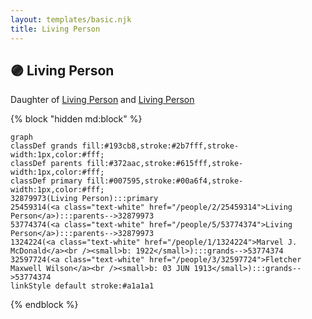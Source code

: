 ```yaml
---
layout: templates/basic.njk
title: Living Person
---
```

## 🟣 Living Person

Daughter of [Living Person](/people/5/53774374) and [Living Person](/people/2/25459314)

{% block "hidden md:block" %}
```mermaid
graph
classDef grands fill:#193cb8,stroke:#2b7fff,stroke-width:1px,color:#fff;
classDef parents fill:#372aac,stroke:#615fff,stroke-width:1px,color:#fff;
classDef primary fill:#007595,stroke:#00a6f4,stroke-width:1px,color:#fff;
32879973(Living Person):::primary
25459314(<a class="text-white" href="/people/2/25459314">Living Person</a>):::parents-->32879973
53774374(<a class="text-white" href="/people/5/53774374">Living Person</a>):::parents-->32879973
1324224(<a class="text-white" href="/people/1/1324224">Marvel J. McDonald</a><br /><small>b: 1922</small>):::grands-->53774374
32597724(<a class="text-white" href="/people/3/32597724">Fletcher Maxwell Wilson</a><br /><small>b: 03 JUN 1913</small>):::grands-->53774374
linkStyle default stroke:#a1a1a1
```
{% endblock %}
